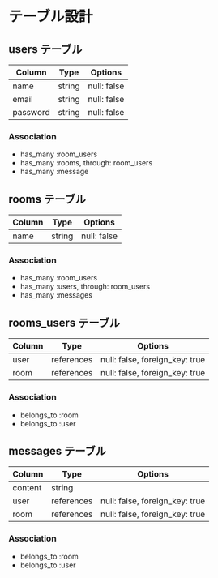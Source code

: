 # テーブル設計

## users テーブル

|  Column |  Type  |  Options   |
| ------- | ------ | ---------- |
| name    | string | null: false|
| email   | string | null: false|
| password| string | null: false|

### Association

- has_many :room_users
- has_many :rooms, through: room_users
- has_many :message

## rooms テーブル
| Column | Type   | Options    |
| ------ | ------ | ---------- |
| name   | string | null: false|

### Association

- has_many :room_users
- has_many :users, through: room_users
- has_many :messages

## rooms_users テーブル

| Column | Type       | Options                        |
| ------ | ---------- | -------------------------------|
| user   | references | null: false, foreign_key: true |
| room   | references | null: false, foreign_key: true |

### Association

- belongs_to :room
- belongs_to :user

## messages テーブル

| Column  | Type       | Options                        |
| ------- | ---------- | ------------------------------ |
| content | string     |                                |
| user    | references | null: false, foreign_key: true |
| room    | references | null: false, foreign_key: true |

### Association

- belongs_to :room
- belongs_to :user